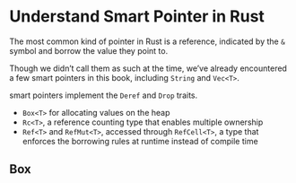 # Understand Smart Pointer in Rust

The most common kind of pointer in Rust is a reference, indicated by the `&` symbol and borrow the value they point to. 

Though we didn’t call them as such at the time, we’ve already encountered a few smart pointers in this book, including `String` and `Vec<T>`.

smart pointers implement the `Deref` and `Drop` traits.

* `Box<T>` for allocating values on the heap
* `Rc<T>`, a reference counting type that enables multiple ownership
* `Ref<T>` and `RefMut<T>`, accessed through `RefCell<T>`, a type that enforces the borrowing rules at runtime instead of compile time

## Box